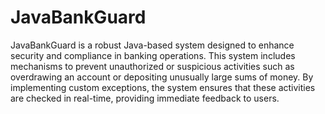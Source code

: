 # JavaBankGuard

JavaBankGuard is a robust Java-based system designed to enhance security and compliance in banking operations. This system includes mechanisms to prevent unauthorized or suspicious activities such as overdrawing an account or depositing unusually large sums of money. By implementing custom exceptions, the system ensures that these activities are checked in real-time, providing immediate feedback to users.
